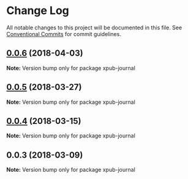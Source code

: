 # Change Log

All notable changes to this project will be documented in this file.
See [Conventional Commits](https://conventionalcommits.org) for commit guidelines.

<a name="0.0.6"></a>
## [0.0.6](https://gitlab.coko.foundation/pubsweet/pubsweet/compare/xpub-journal@0.0.5...xpub-journal@0.0.6) (2018-04-03)




**Note:** Version bump only for package xpub-journal

<a name="0.0.5"></a>
## [0.0.5](https://gitlab.coko.foundation/pubsweet/pubsweet/compare/xpub-journal@0.0.4...xpub-journal@0.0.5) (2018-03-27)




**Note:** Version bump only for package xpub-journal

<a name="0.0.4"></a>
## [0.0.4](https://gitlab.coko.foundation/pubsweet/pubsweet/compare/xpub-journal@0.0.3...xpub-journal@0.0.4) (2018-03-15)




**Note:** Version bump only for package xpub-journal

<a name="0.0.3"></a>

## 0.0.3 (2018-03-09)

**Note:** Version bump only for package xpub-journal
